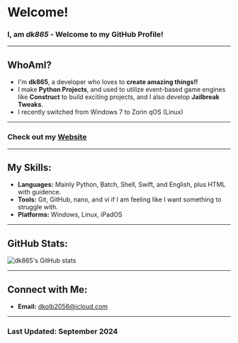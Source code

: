 # Welcome!

### I, am *dk865* - Welcome to my GitHub Profile!

---

## WhoAmI?
- I'm **dk865**, a developer who loves to **create amazing things!!**
- I make **Python Projects**, and used to utilize event-based game engines like **Construct** to build exciting projects, and I also develop **Jailbreak Tweaks**.
- I recently switched from Windows 7 to Zorin qOS (Linux)

---

### Check out my [Website](https://dk865.github.io/)

---

## My Skills:
- **Languages:** Mainly Python, Batch, Shell, Swift, and English, plus HTML with guidence.
- **Tools:** Git, GitHub, nano, and vi if I am feeling like I want something to struggle with.
- **Platforms:** Windows, Linux, iPadOS

---

## GitHub Stats:
![dk865's GitHub stats](https://github-readme-stats.vercel.app/api?username=dk865&show_icons=true&theme=radical)

---

## Connect with Me:
- **Email:** dkolb2056@icloud.com

---

### Last Updated: September 2024
